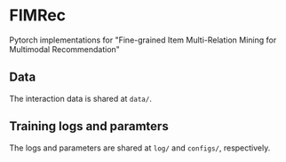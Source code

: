 # FIMRec
Pytorch implementations for "Fine-grained Item Multi-Relation Mining for Multimodal Recommendation"  

## Data  
The interaction data is shared at `data/`.

## Training logs and paramters
The logs and parameters are shared at `log/` and `configs/`, respectively.
